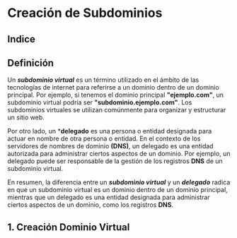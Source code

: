 # Creación de Subdominios

## Indice 

## Definición 

Un ***subdominio virtual*** es un término utilizado en el ámbito de las tecnologías de internet para referirse a un dominio dentro de un dominio principal. Por ejemplo, si tenemos el dominio principal **"ejemplo.com"**, un subdominio virtual podría ser **"subdominio.ejemplo.com"**. Los subdominios virtuales se utilizan comúnmente para organizar y estructurar un sitio web.

Por otro lado, un ***delegado** es una persona o entidad designada para actuar en nombre de otra persona o entidad. En el contexto de los servidores de nombres de dominio **(DNS)**, un delegado es una entidad autorizada para administrar ciertos aspectos de un dominio. Por ejemplo, un delegado puede ser responsable de la gestión de los registros **DNS** de un subdominio virtual.

En resumen, la diferencia entre un ***subdominio virtual*** y un ***delegado*** radica en que un subdominio virtual es un dominio dentro de un dominio principal, mientras que un delegado es una entidad designada para administrar ciertos aspectos de un dominio, como los registros **DNS**.


## 1. Creación Dominio Virtual 